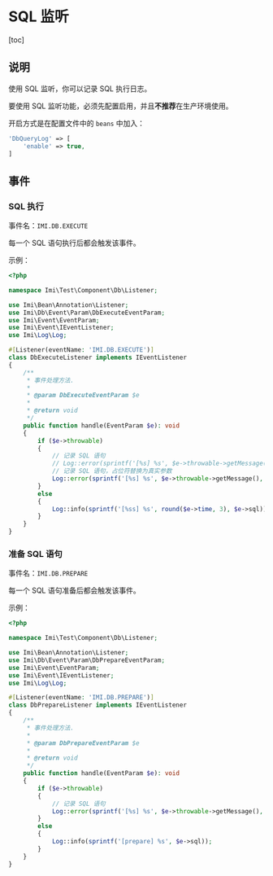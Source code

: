 # SQL 监听

[toc]

## 说明

使用 SQL 监听，你可以记录 SQL 执行日志。

要使用 SQL 监听功能，必须先配置启用，并且**不推荐**在生产环境使用。

开启方式是在配置文件中的 `beans` 中加入：

```php
'DbQueryLog' => [
    'enable' => true,
]
```

## 事件

### SQL 执行

事件名：`IMI.DB.EXECUTE`

每一个 SQL 语句执行后都会触发该事件。

示例：

```php
<?php

namespace Imi\Test\Component\Db\Listener;

use Imi\Bean\Annotation\Listener;
use Imi\Db\Event\Param\DbExecuteEventParam;
use Imi\Event\EventParam;
use Imi\Event\IEventListener;
use Imi\Log\Log;

#[Listener(eventName: 'IMI.DB.EXECUTE')]
class DbExecuteListener implements IEventListener
{
    /**
     * 事件处理方法.
     *
     * @param DbExecuteEventParam $e
     *
     * @return void
     */
    public function handle(EventParam $e): void
    {
        if ($e->throwable)
        {
            // 记录 SQL 语句
            // Log::error(sprintf('[%s] %s', $e->throwable->getMessage(), $e->sql));
            // 记录 SQL 语句，占位符替换为真实参数
            Log::error(sprintf('[%s] %s', $e->throwable->getMessage(), \Imi\Db::debugSql($e->sql, $e->bindValues ?? [])));
        }
        else
        {
            Log::info(sprintf('[%ss] %s', round($e->time, 3), $e->sql));
        }
    }
}
```

### 准备 SQL 语句

事件名：`IMI.DB.PREPARE`

每一个 SQL 语句准备后都会触发该事件。

示例：

```php
<?php

namespace Imi\Test\Component\Db\Listener;

use Imi\Bean\Annotation\Listener;
use Imi\Db\Event\Param\DbPrepareEventParam;
use Imi\Event\EventParam;
use Imi\Event\IEventListener;
use Imi\Log\Log;

#[Listener(eventName: 'IMI.DB.PREPARE')]
class DbPrepareListener implements IEventListener
{
    /**
     * 事件处理方法.
     *
     * @param DbPrepareEventParam $e
     *
     * @return void
     */
    public function handle(EventParam $e): void
    {
        if ($e->throwable)
        {
            // 记录 SQL 语句
            Log::error(sprintf('[%s] %s', $e->throwable->getMessage(), $e->sql));
        }
        else
        {
            Log::info(sprintf('[prepare] %s', $e->sql));
        }
    }
}
```

